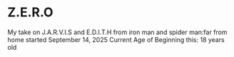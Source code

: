 # Z.E.R.O

My take on J.A.R.V.I.S and E.D.I.T.H from iron man and spider man:far from home
started September 14, 2025
Current Age of Beginning this: 18 years old
 